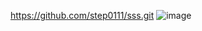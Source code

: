 https://github.com/step0111/sss.git
![image](https://github.com/user-attachments/assets/b95ec242-0d04-4eff-8307-f66a624337db)

